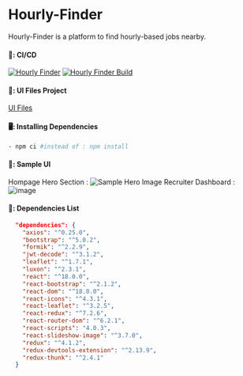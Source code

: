 # Hourly-Finder
Hourly-Finder is a platform to find hourly-based jobs nearby.

#### 🚀: CI/CD
[![Hourly Finder](https://vercelbadge.vercel.app/api/rashed360/hourly-finder?style=flat)](https://hourly-finder.vercel.app/)
[![Hourly Finder Build](https://github.com/Rashed360/hourly-finder/actions/workflows/build-test.yml/badge.svg)](https://github.com/Rashed360/hourly-finder/actions/workflows/build-test.yml)

#### 🌻: UI Files Project
[UI Files](https://github.com/Sajeebdebnath/hourly-finder-design/)

#### 🖥️: Installing Dependencies
```bash
- npm ci #instead of : npm install
```

#### 📰: Sample UI
  Hompage Hero Section :
![Sample Hero Image](https://user-images.githubusercontent.com/29564029/164260401-4b8ca356-f2cc-434d-a48f-ce750ea43c07.png)
  Recruiter Dashboard :
![image](https://user-images.githubusercontent.com/29564029/164261288-715f56a0-0fda-4f8f-942e-34e6284c7431.png)

#### 📀: Dependencies List
```json
  "dependencies": {
    "axios": "^0.25.0",
    "bootstrap": "^5.0.2",
    "formik": "^2.2.9",
    "jwt-decode": "^3.1.2",
    "leaflet": "^1.7.1",
    "luxon": "^2.3.1",
    "react": "^18.0.0",
    "react-bootstrap": "^2.1.2",
    "react-dom": "^18.0.0",
    "react-icons": "^4.3.1",
    "react-leaflet": "^3.2.5",
    "react-redux": "^7.2.6",
    "react-router-dom": "^6.2.1",
    "react-scripts": "4.0.3",
    "react-slideshow-image": "^3.7.0",
    "redux": "^4.1.2",
    "redux-devtools-extension": "^2.13.9",
    "redux-thunk": "^2.4.1"
  }
```
